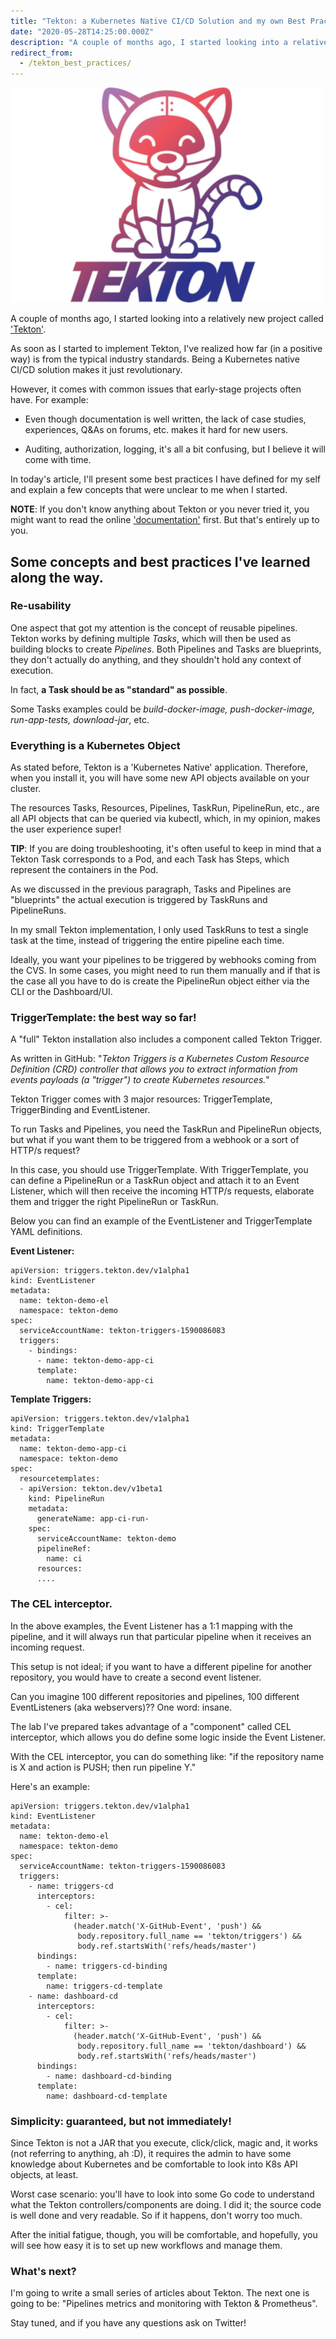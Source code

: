 ```yaml
---
title: "Tekton: a Kubernetes Native CI/CD Solution and my own Best Practices."
date: "2020-05-28T14:25:00.000Z"
description: "A couple of months ago, I started looking into a relatively new project called Tekton. As soon as I started to implement Tekton, I've realized how far (in a positive way) is from the typical industry standards. Being a Kubernetes native CI/CD solution makes it just revolutionary."
redirect_from:
  - /tekton_best_practices/
---
```


!['tekton-logo'](./tekton-logo.png)

A couple of months ago, I started looking into a relatively new project called ['Tekton'](https://tekton.dev).

As soon as I started to implement Tekton, I've realized how far (in a positive way) is from the typical industry standards. Being a Kubernetes native CI/CD solution makes it just revolutionary.

However, it comes with common issues that early-stage projects often have. For example:

- Even though documentation is well written, the lack of case studies, experiences, Q&As on forums, etc. makes it hard for new users.

- Auditing, authorization, logging, it's all a bit confusing, but I believe it will come with time.

In today's article, I'll present some best practices I have defined for my self and explain a few concepts that were unclear to me when I started.

**NOTE**: If you don't know anything about Tekton or you never tried it, you might want to read the online ['documentation'](https://tekton.dev/docs/) first. But that's entirely up to you.

## Some concepts and best practices I've learned along the way.


### Re-usability

One aspect that got my attention is the concept of reusable pipelines. Tekton works by defining multiple *Tasks*, which will then be used as building blocks to create *Pipelines*. Both Pipelines and Tasks are blueprints, they don't actually do anything, and they shouldn't hold any context of execution.

In fact, **a Task should be as "standard" as possible**.

Some Tasks examples could be *build-docker-image, push-docker-image, run-app-tests, download-jar*, etc.


### Everything is a Kubernetes Object

As stated before, Tekton is a 'Kubernetes Native' application. Therefore, when you install it, you will have some new API objects available on your cluster.

The resources Tasks, Resources, Pipelines, TaskRun, PipelineRun, etc., are all API objects that can be queried via kubectl, which, in my opinion, makes the user experience super!

**TIP**: If you are doing troubleshooting, it's often useful to keep in mind that a Tekton Task corresponds to a Pod, and each Task has Steps, which represent the containers in the Pod.

As we discussed in the previous paragraph, Tasks and Pipelines are "blueprints" the actual execution is triggered by TaskRuns and PipelineRuns.

In my small Tekton implementation, I only used TaskRuns to test a single task at the time, instead of triggering the entire pipeline each time.

Ideally, you want your pipelines to be triggered by webhooks coming from the CVS. In some cases, you might need to run them manually and if that is the case all you have to do is create the PipelineRun object either via the CLI or the Dashboard/UI.


### TriggerTemplate: the best way so far!

A "full" Tekton installation also includes a component called Tekton Trigger.

As written in GitHub: 
"*Tekton Triggers is a Kubernetes Custom Resource Definition (CRD) controller that allows you to extract information from events payloads (a "trigger") to create Kubernetes resources.*"

Tekton Trigger comes with 3 major resources: TriggerTemplate, TriggerBinding and EventListener.

To run Tasks and Pipelines, you need the TaskRun and PipelineRun objects, but what if you want them to be triggered from a webhook or a sort of HTTP/s request?

In this case, you should use TriggerTemplate. With TriggerTemplate, you can define a PipelineRun or a TaskRun object and attach it to an Event Listener, which will then receive the incoming HTTP/s requests, elaborate them and trigger the right PipelineRun or TaskRun.

Below you can find an example of the EventListener and TriggerTemplate YAML definitions.


**Event Listener:**
```
apiVersion: triggers.tekton.dev/v1alpha1
kind: EventListener
metadata:
  name: tekton-demo-el
  namespace: tekton-demo
spec:
  serviceAccountName: tekton-triggers-1590086083
  triggers:
    - bindings:
      - name: tekton-demo-app-ci
      template:
        name: tekton-demo-app-ci
```

**Template Triggers:**
```
apiVersion: triggers.tekton.dev/v1alpha1
kind: TriggerTemplate
metadata:
  name: tekton-demo-app-ci
  namespace: tekton-demo
spec:
  resourcetemplates:
  - apiVersion: tekton.dev/v1beta1
    kind: PipelineRun
    metadata:
      generateName: app-ci-run-
    spec:
      serviceAccountName: tekton-demo
      pipelineRef:
        name: ci
      resources:
      ....
```


### The CEL interceptor.

In the above examples, the Event Listener has a 1:1 mapping with the pipeline, and it will always run that particular pipeline when it receives an incoming request.

This setup is not ideal; if you want to have a different pipeline for another repository, you would have to create a second event listener.

Can you imagine 100 different repositories and pipelines, 100 different EventListeners (aka webservers)?? One word: insane.

The lab I've prepared takes advantage of a "component" called CEL interceptor, which allows you do define some logic inside the Event Listener.

With the CEL interceptor, you can do something like: "if the repository name is X and action is PUSH; then run pipeline Y." 

Here's an example:

```
apiVersion: triggers.tekton.dev/v1alpha1
kind: EventListener
metadata:
  name: tekton-demo-el
  namespace: tekton-demo
spec:
  serviceAccountName: tekton-triggers-1590086083
  triggers:
    - name: triggers-cd
      interceptors:
        - cel:
            filter: >-
              (header.match('X-GitHub-Event', 'push') &&
               body.repository.full_name == 'tekton/triggers') &&
               body.ref.startsWith('refs/heads/master')
      bindings:
        - name: triggers-cd-binding
      template:
        name: triggers-cd-template
    - name: dashboard-cd
      interceptors:
        - cel:
            filter: >-
              (header.match('X-GitHub-Event', 'push') &&
               body.repository.full_name == 'tekton/dashboard') &&
               body.ref.startsWith('refs/heads/master')
      bindings:
        - name: dashboard-cd-binding
      template:
        name: dashboard-cd-template
```


### Simplicity: guaranteed, but not immediately!

Since Tekton is not a JAR that you execute, click/click, magic and, it works (not referring to anything, ah :D), it requires the admin to have some knowledge about Kubernetes and be comfortable to look into K8s API objects, at least.

Worst case scenario: you'll have to look into some Go code to understand what the Tekton controllers/components are doing. I did it; the source code is well done and very readable. So if it happens, don't worry too much.

After the initial fatigue, though, you will be comfortable, and hopefully, you will see how easy it is to set up new workflows and manage them.


### What's next?

I'm going to write a small series of articles about Tekton. The next one is going to be: "Pipelines metrics and monitoring with Tekton & Prometheus".

Stay tuned, and if you have any questions ask on Twitter!
